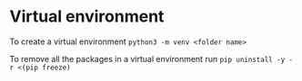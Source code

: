 # Virtual environment

To create a virtual environment `python3 -m venv <folder name>`

To remove all the packages in a virtual environment run `pip uninstall -y -r <(pip freeze)`
